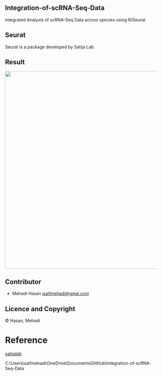 ## Integration-of-scRNA-Seq-Data
Integrated Analysis of scRNA-Seq Data across species using R/Seurat
## Seurat 
Seurat is a package developed by Satija Lab.

## Result

<p align="center"> 
  <img width="650" src="https://user-images.githubusercontent.com/65890522/123649884-66366900-d82a-11eb-92b0-d0a457562db1.png">  
</p>

## Contributor
- Mehadi Hasan <isaifmehadi@gmai.com>

## Licence and Copyright
© Hasan, Mehadi

# Reference
[satijalab](https://satijalab.org/seurat/)


C:\Users\saifmehadi\OneDrive\Documents\GitHub\Integration-of-scRNA-Seq-Data